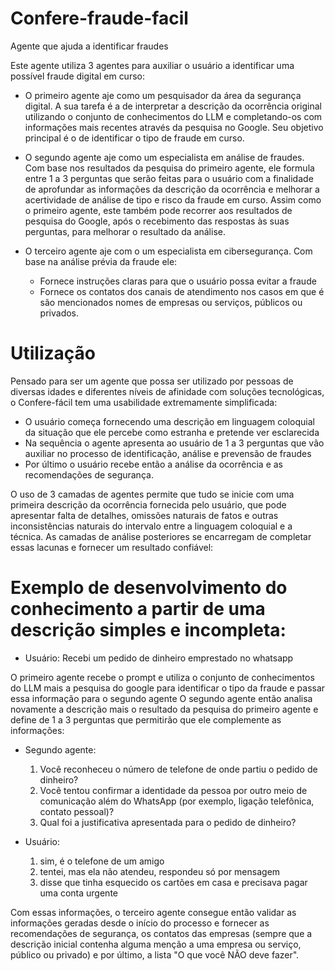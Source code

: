 # Confere-fraude-facil
Agente que ajuda a identificar fraudes

Este agente utiliza 3 agentes para auxiliar o usuário a identificar uma possível fraude digital em curso:

- O primeiro agente aje como um pesquisador da área da segurança digital.
    A sua tarefa é a de interpretar a descrição da ocorrência original utilizando o conjunto de conhecimentos do LLM e completando-os com informações mais recentes através da pesquisa no Google.
    Seu objetivo principal é o de identificar o tipo de fraude em curso.

- O segundo agente aje como um especialista em análise de fraudes.
    Com base nos resultados da pesquisa do primeiro agente, ele formula entre 1 a 3 perguntas que serão feitas para o usuário com a finalidade de aprofundar as informações da descrição da ocorrência e melhorar a acertividade de análise de tipo e risco da fraude em curso.
    Assim como o primeiro agente, este também pode recorrer aos resultados de pesquisa do Google, após o recebimento das respostas às suas perguntas, para melhorar o resultado da análise.

- O terceiro agente aje com o um especialista em cibersegurança.
    Com base na análise prévia da fraude ele:
    - Fornece instruções claras para que o usuário possa evitar a fraude
    - Fornece os contatos dos canais de atendimento nos casos em que é são mencionados nomes de empresas ou serviços, públicos ou privados.
 
# Utilização

Pensado para ser um agente que possa ser utilizado por pessoas de diversas idades e diferentes níveis de afinidade com soluções tecnológicas, o Confere-fácil tem uma usabilidade extremamente simplificada:

- O usuário começa fornecendo uma descrição em linguagem coloquial da situação que ele percebe como estranha e pretende ver esclarecida
- Na sequência o agente apresenta ao usuário de 1 a 3 perguntas que vão auxiliar no processo de identificação, análise e prevensão de fraudes
- Por último o usuário recebe então a análise da ocorrência e as recomendações de segurança.

O uso de 3 camadas de agentes permite que tudo se inicie com uma primeira descrição da ocorrência fornecida pelo usuário, que pode apresentar falta de detalhes, omissões naturais de fatos e outras inconsistências naturais do intervalo entre a linguagem coloquial e a técnica. As camadas de análise posteriores se encarregam de completar essas lacunas e fornecer um resultado confiável:

# Exemplo de desenvolvimento do conhecimento a partir de uma descrição simples e incompleta:

- Usuário: Recebi um pedido de dinheiro emprestado no whatsapp

O primeiro agente recebe o prompt e utiliza o conjunto de conhecimentos do LLM mais a pesquisa do google para identificar o tipo da fraude e passar essa informação para o segundo agente
O segundo agente então analisa novamente a descrição mais o resultado da pesquisa do primeiro agente e define de 1 a 3 perguntas que permitirão que ele complemente as informações:

- Segundo agente:
    1.  Você reconheceu o número de telefone de onde partiu o pedido de dinheiro?
    2.  Você tentou confirmar a identidade da pessoa por outro meio de comunicação além do WhatsApp (por exemplo, ligação telefônica, contato pessoal)?
    3.  Qual foi a justificativa apresentada para o pedido de dinheiro?
      
- Usuário:
    1.  sim, é o telefone de um amigo
    2.  tentei, mas ela não atendeu, respondeu só por mensagem
    3.  disse que tinha esquecido os cartões em casa e precisava pagar uma conta urgente

Com essas informações, o terceiro agente consegue então validar as informações geradas desde o início do processo e fornecer as recomendações de segurança, os contatos das empresas (sempre que a descrição inicial contenha alguma menção a uma empresa ou serviço, público ou privado) e por último, a lista "O que você NÃO deve fazer".
